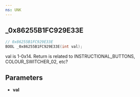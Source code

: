 ```yaml
---
ns: UNK
---
```

## _0x86255B1FC929E33E

```c
// 0x86255B1FC929E33E
BOOL _0x86255B1FC929E33E(int val);
```

val is 1-0x14. Return is related to INSTRUCTIONAL_BUTTONS, COLOUR_SWITCHER_02, etc?

## Parameters
* **val**

